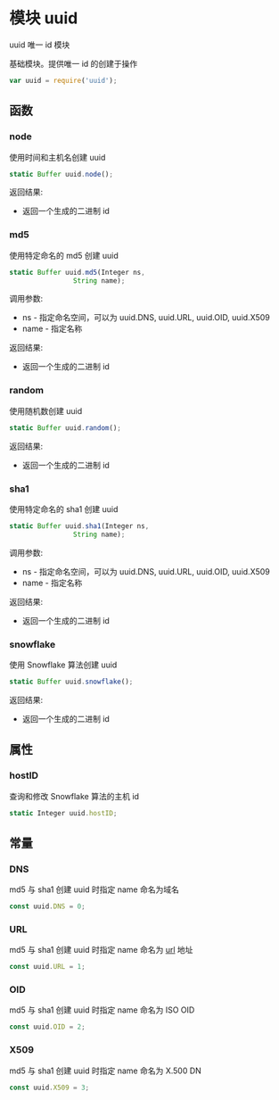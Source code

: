 # 模块 uuid
uuid 唯一 id 模块

基础模块。提供唯一 id 的创建于操作
```JavaScript
var uuid = require('uuid');
```
## 函数
        
### node
使用时间和主机名创建 uuid
```JavaScript
static Buffer uuid.node();
```

返回结果:
* 返回一个生成的二进制 id

### md5
使用特定命名的 md5 创建 uuid
```JavaScript
static Buffer uuid.md5(Integer ns,
                String name);
```

调用参数:
* ns - 指定命名空间，可以为 uuid.DNS, uuid.URL, uuid.OID, uuid.X509
* name - 指定名称

返回结果:
* 返回一个生成的二进制 id

### random
使用随机数创建 uuid
```JavaScript
static Buffer uuid.random();
```

返回结果:
* 返回一个生成的二进制 id

### sha1
使用特定命名的 sha1 创建 uuid
```JavaScript
static Buffer uuid.sha1(Integer ns,
                String name);
```

调用参数:
* ns - 指定命名空间，可以为 uuid.DNS, uuid.URL, uuid.OID, uuid.X509
* name - 指定名称

返回结果:
* 返回一个生成的二进制 id

### snowflake
使用 Snowflake 算法创建 uuid
```JavaScript
static Buffer uuid.snowflake();
```

返回结果:
* 返回一个生成的二进制 id

## 属性
        
### hostID
查询和修改 Snowflake 算法的主机 id
```JavaScript
static Integer uuid.hostID;
```

## 常量
        
### DNS
md5 与 sha1 创建 uuid 时指定 name 命名为域名
```JavaScript
const uuid.DNS = 0;
```

### URL
md5 与 sha1 创建 uuid 时指定 name 命名为 [url](url.md) 地址
```JavaScript
const uuid.URL = 1;
```

### OID
md5 与 sha1 创建 uuid 时指定 name 命名为 ISO OID
```JavaScript
const uuid.OID = 2;
```

### X509
md5 与 sha1 创建 uuid 时指定 name 命名为 X.500 DN
```JavaScript
const uuid.X509 = 3;
```


